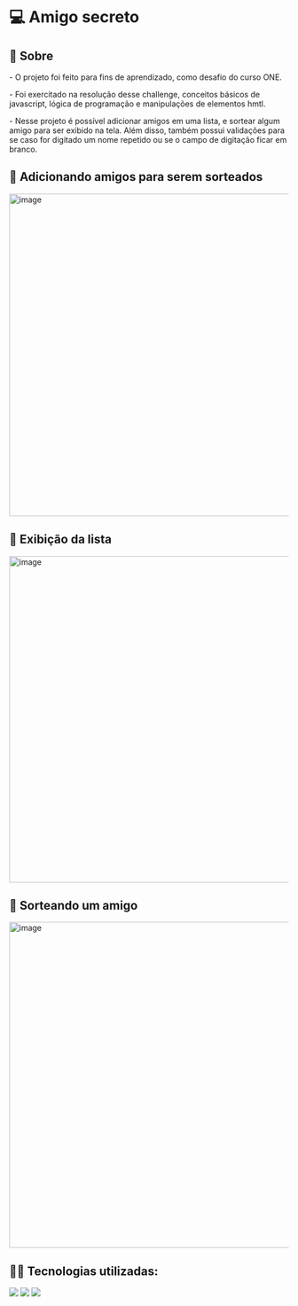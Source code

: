 <h1>💻 Amigo secreto</h1>

<h2>📝 Sobre </h2>
<p> - O projeto foi feito para fins de aprendizado, como desafio do curso ONE.</p>
<p> - Foi exercitado na resolução desse challenge, conceitos básicos de javascript, lógica de programação e manipulações de elementos hmtl.</p>
<p> - Nesse projeto é possível adicionar amigos em uma lista, e sortear algum amigo para ser exibido na tela. Além disso, também possui validações para se caso for digitado um nome repetido ou se o campo de digitação ficar em branco. </p>

## 📝 Adicionando amigos para serem sorteados 
<img width="1358" height="582" alt="image" src="https://github.com/user-attachments/assets/2933f43f-ac38-457f-afed-29c31f9fb6e2" />

## 📝 Exibição da lista 
<img width="1350" height="589" alt="image" src="https://github.com/user-attachments/assets/39e0b45f-8dc9-4251-94a2-be61ce908b8c" />

## 📝 Sorteando um amigo
<img width="1365" height="588" alt="image" src="https://github.com/user-attachments/assets/bfdddc03-72fa-411f-99b4-a6ca0b3d6f1c" />

## 👨‍💻 Tecnologias utilizadas: 
<div>
  <img src = "https://img.shields.io/badge/JavaScript-F7DF1E?style=flat&logo=javascript&logoColor=black"> 
  <img src = "https://img.shields.io/badge/HTML-e34c26?style=flat&logo=html5&logoColor=white">
  <img src = "https://img.shields.io/badge/CSS-563d7c?&style=flat&logo=css3&logoColor=white">
<div>

